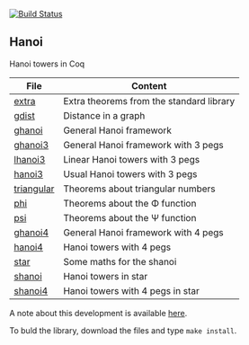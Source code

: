 [![Build Status](https://travis-ci.org/thery/hanoi.svg?branch=master)](https://travis-ci.org/thery/hanoi)

## Hanoi


Hanoi towers in Coq


| File                              |  Content                                 | 
| --------------------------------- | -----------------------------------------| 
| [extra](./extra.v)                | Extra theorems from the standard library |
[ gdist](./gdist.v)                 | Distance in a graph                      |
| [ghanoi](./ghanoi.v)              | General Hanoi framework                  |
| [ghanoi3](./ghanoi3.v)            | General Hanoi framework with 3 pegs      |
| [lhanoi3](./lhanoi3.v)            | Linear Hanoi towers with 3 pegs          |
| [hanoi3](./hanoi3.v)              | Usual Hanoi towers with 3 pegs           |
| [triangular](./triangular.v)      | Theorems about triangular numbers        |
| [phi](./phi.v)                    | Theorems about the Φ function            |
| [psi](./psi.v)                    | Theorems about the Ψ function            |
| [ghanoi4](./ghanoi4.v)            | General Hanoi framework with 4 pegs      |
| [hanoi4](./hanoi4.v)              | Hanoi towers with 4 pegs                 |
| [star](./star.v)                  | Some maths for the shanoi                |
| [shanoi](./shanoi.v)              | Hanoi towers in star                     |
| [shanoi4](./shanoi4.v)            | Hanoi towers with 4 pegs in star         |

A note about this development is available [here](./Note.pdf).

To buld the library, download the files and type ```make install```.
